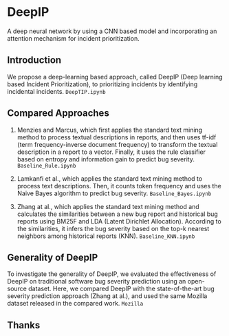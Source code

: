 # DeepIP

A deep neural network by using a CNN based model and incorporating an attention mechanism for incident prioritization.

## Introduction

We propose a deep-learning based approach, called DeepIP (Deep learning based Incident Prioritization), to prioritizing incidents by identifying incidental incidents. `DeepTIP.ipynb`


## Compared Approaches

1. Menzies and Marcus, which first applies the standard text mining method to process textual descriptions in reports, and then uses tf-idf (term frequency-inverse document frequency) to transform the textual description in a report to a vector. Finally, it uses the rule classifier based on entropy and information gain to predict bug severity. `Baseline_Rule.ipynb`

2. Lamkanfi et al., which applies the standard text mining method to process text descriptions. Then, it counts token frequency and uses the Naive Bayes algorithm to predict bug severity. `Baseline_Bayes.ipynb`

3. Zhang at al., which applies the standard text mining method and calculates the similarities between a new bug report and historical bug reports using BM25F and LDA (Latent Dirichlet Allocation). According to the similarities, it infers the bug severity based on the top-k nearest neighbors among historical reports (KNN). `Baseline_KNN.ipynb` 

## Generality of DeepIP

To investigate the generality of DeepIP, we evaluated the effectiveness of DeepIP on traditional software bug severity prediction using an open-source dataset. Here, we compared DeepIP with the state-of-the-art bug severity prediction approach (Zhang at al.), and used the same Mozilla dataset released in the compared work. `Mozilla`

## Thanks
